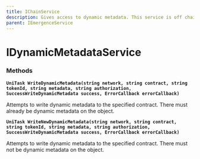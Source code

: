```yaml
---
title: IChainService
description: Gives access to dynamic metadata. This service is off chain.
parent: IEmergenceService
---
```


# IDynamicMetadataService

### Methods

**`UniTask WriteDynamicMetadata(string network, string contract, string tokenId, string metadata, string authorization, SuccessWriteDynamicMetadata success, ErrorCallback errorCallback)`**

Attempts to write dynamic metadata to the specified contract. There must already be dynamic metadata on the object.

**`UniTask WriteNewDynamicMetadata(string network, string contract, string tokenId, string metadata, string authorization, SuccessWriteDynamicMetadata success, ErrorCallback errorCallback)`**

Attempts to write dynamic metadata to the specified contract. There must not be dynamic metadata on the object.
